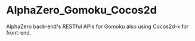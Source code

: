 # AlphaZero_Gomoku_Cocos2d
AlphaZero back-end's RESTful APIs for Gomoku also using Cocos2d-x for front-end.
